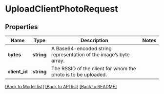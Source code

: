 # UploadClientPhotoRequest

## Properties
Name | Type | Description | Notes
------------ | ------------- | ------------- | -------------
**bytes** | **string** | A Base64-encoded string representation of the image’s byte array. | 
**client_id** | **string** | The RSSID of the client for whom the photo is to be uploaded. | 

[[Back to Model list]](../README.md#documentation-for-models) [[Back to API list]](../README.md#documentation-for-api-endpoints) [[Back to README]](../README.md)



